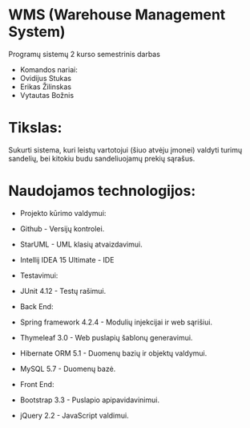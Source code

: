 # WMS (Warehouse Management System)
Programų sistemų 2 kurso semestrinis darbas

* Komandos nariai:
 * Ovidijus Stukas
 * Erikas Žilinskas
 * Vytautas Božnis

# Tikslas:

Sukurti sistema, kuri leistų vartotojui (šiuo atvėju įmonei) valdyti turimų sandelių, bei kitokiu budu sandeliuojamų prekių sąrašus.

# Naudojamos technologijos:

* Projekto kūrimo valdymui:
 * Github - Versijų kontrolei.
 * StarUML - UML klasių atvaizdavimui.
 * Intellij IDEA 15 Ultimate - IDE

* Testavimui:
 * JUnit 4.12 - Testų rašimui.

* Back End:
 * Spring framework 4.2.4 - Modulių injekcijai ir web sąrišiui.
 * Thymeleaf 3.0 - Web puslapių šablonų generavimui. 
 * Hibernate ORM 5.1 - Duomenų bazių ir objektų valdymui.
 * MySQL 5.7 - Duomenų bazė.

* Front End:
 * Bootstrap 3.3 - Puslapio apipavidavinimui.
 * jQuery 2.2 - JavaScript valdimui.

